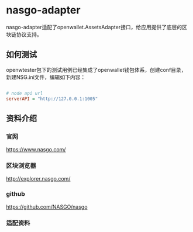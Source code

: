 # nasgo-adapter

nasgo-adapter适配了openwallet.AssetsAdapter接口，给应用提供了底层的区块链协议支持。

## 如何测试

openwtester包下的测试用例已经集成了openwallet钱包体系，创建conf目录，新建NSG.ini文件，编辑如下内容：

```ini

# node api url
serverAPI = "http://127.0.0.1:1005"

```

## 资料介绍

### 官网

https://www.nasgo.com/

### 区块浏览器

http://explorer.nasgo.com/

### github
https://github.com/NASGO/nasgo

### 适配资料

